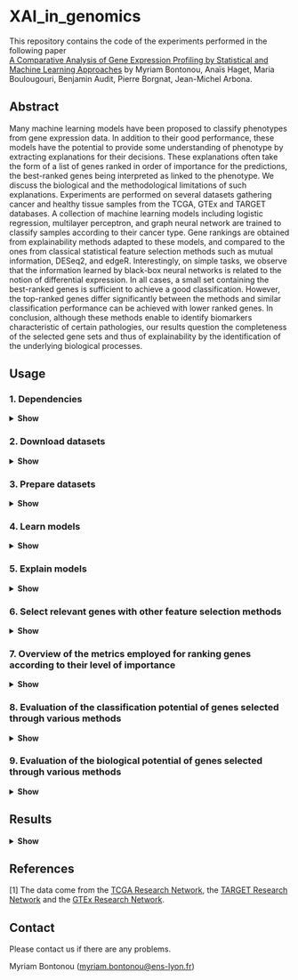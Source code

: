 # XAI_in_genomics

This repository contains the code of the experiments performed in the following paper\
[A Comparative Analysis of Gene Expression Profiling
by Statistical and Machine Learning Approaches]()
by Myriam Bontonou, Anaïs Haget, Maria Boulougouri, Benjamin Audit, Pierre Borgnat, Jean-Michel Arbona.


## Abstract
Many machine learning models have been proposed to classify phenotypes from gene expression data. In addition to their good performance, these models have the potential to provide some understanding of phenotype by extracting explanations for their decisions. These explanations often take the form of a list of genes ranked in order of importance for the predictions, the best-ranked genes being interpreted as linked to the phenotype. We discuss the biological and the methodological limitations of such explanations. Experiments are performed on several datasets gathering cancer and healthy tissue samples from the TCGA, GTEx and TARGET databases. A collection of machine learning models including logistic regression, multilayer perceptron, and graph neural network are trained to classify samples according to their cancer type. Gene rankings are obtained from explainability methods adapted to these models, and compared to the ones from classical statistical feature selection methods such as mutual information, DESeq2, and edgeR. Interestingly, on simple tasks, we observe that the information learned by black-box neural networks is related to the notion of differential expression. In all cases, a small set containing the best-ranked genes is sufficient to achieve a good classification. However, the top-ranked genes differ significantly between the methods and similar classification performance can be achieved with lower ranked genes. In conclusion, although these methods enable to identify biomarkers characteristic of certain pathologies, our results question the completeness of the selected gene sets and thus of explainability by the identification of the underlying biological processes.

## Usage
### 1. Dependencies
<details>
<summary> <b> Show </b> </summary><br>
- Python = 3.7
- PyTorch = 1.11
- PyTorch geometric = 2.0

</details>

### 2. Download datasets
<details>
<summary> <b> Show </b> </summary><br>
 
The datasets are stored in a folder on your computer. Set the absolute path of this folder in the function set_path in setting.py.

**PanCan** Go to the Pancan/Data folder and execute `python get_pancan.py`.

**BRCA** Go to the Gdc/Data folder and execute `python get_gdc.py`.

**BRCA-pam** Go to the Legacy/Data folder and execute `python get_legacy.py`.

**ttg-breast and ttg-all** Go to the TTG/Data folder and execute `python get_ttg.py`.

*The datasets gather data coming from the TCGA, TARGET and GTEx databases [1]. More details on the datasets can be found in the `Describe_data.ipynb` and `Discover_gene_expression_data.ipynb` notebooks in their respective folders.*

**Simulations** A code to simulate data from a latent dirichlet allocation model is also accessible in the Simulation/Data folder. 
</details>
 
### 3. Prepare datasets
<details>
<summary> <b> Show </b> </summary><br>
 
**The same commands can be used for multiple dataset_names - pancan (PanCan), BRCA, BRCA-pam, ttg-breast, ttg-all.**

To access the data, a torch dataset is defined by the custom class [TCGA_dataset(data_path, database, cancer, label_name, weakly_expressed_genes_removed=True, ood_samples_removed=True, normalize_expression=True)](dataset.py).

Two functions use this class.
- [Dataloader for PyTorch](loader.py): train_loader, test_loader, n_class, n_feat, class_name, feat_name, transform, n_sample = load_dataloader(data_path, name, device, weakly_expressed_genes_removed=True, ood_samples_removed=True). *transform is a function standardising gene values using their means and standard deviations calculated from the training data.*
 
- [Dataset for scikit-learn](loader.py): X_train, X_test, y_train, y_test, n_class, n_feat, class_name, feat_name = load_dataset(data_path, name, normalize, weakly_expressed_genes_removed=True, ood_samples_removed=True, studied_features=None, normalize_expression=True). *Each gene is standardised using its mean and standard deviation computed from the training data.*

#### Gene expression unit
Initially, genes in different datasets are not expressed with the same unit. Here, they are all expressed in $log_2(norm_{count} + 1)$, where $norm_{count}$ indicates that the sum of the expression of all the genes in a sample is equal to 10^6.

| Dataset          | Original unit                | Unit used here           |
|:----------------:|:----------------------------:|:------------------------:|
| ttg-breast/all   | $log_2(count_{uq} + 1)$        | $log_2(norm_{count} + 1)$   |
| BRCA             | $log_2(count + 1)$           | $log_2(norm\_{count} + 1)$   |
| pancan           | $count_{uq}$                   | $log_2(norm\_{count} + 1)$   |
| BRCA-pam         | $log_2(count_{uq} + 1)$        | $log_2(norm\_{count} + 1)$   |


#### Quality control
By default, genes whose values are missing or whose maximum expression value is zero are deleted.
Additionally, low expressed genes (less than 5 counts in more than 75% training samples for each class) and out_of-distribution samples (in which more than 75% of genes have a zero expression) can be removed. To detect these genes and samples, go to Script/Preprocessing and execute `python quality_control -n [dataset_name]`. 

To save gene names in a text file, execute `python store_gene_names -n [dataset_name]`.   

</details>

### 4. Learn models
<details>
<summary> <b> Show </b> </summary><br>

**The same commands can be used for multiple machine learning model_names, using PyTorch - logistic regression (LR), multilayer perceptron (MLP), graph neural network (GCN) - or scikit-learn - logistic regression (LR_L1_penalty, LR_L2_penalty).**

Go to Scripts/Model.

#### Graph
*k is a parameter limiting the density of edges in the graph. Only the edges with the highest n_node x k weights are kept.*

To compute the correlation graph over all features using the training data, execute `python infer_graph.py -n [dataset_name] --method pearson_correlation -k [integer]`.

#### Model
*exp is the experiment number used to initialise the parameters of the models and to store the results.*

To train a torch model, execute `python train_nn.py -n [dataset_name] -m [model_name] --exp [integer]`.

To train a scikit-learn model, execute `python train_sklearn.py -n [dataset_name] -m [model_name] --exp [integer]`.

The performance of a trained model is averaged over several experiments, indexed between 1 and n_repet. It is accessible with the command `python get_summary.py -n [dataset_name] -m [model_name] --n_repet [integer]`. 

</details>

### 5. Explain models
<details>
<summary> <b> Show </b> </summary><br>

Go to Scripts/Explanation.

The explanation of a model's prediction on a training example is elucidated through the Integrated Gradients method (IG).
- For a PyTorch model: `python get_attributions.py -n [dataset_name] -m [model_name] --exp [integer] --set train`.
- For a scikit-learn model: `python get_attributions_sklearn.py -n [dataset_name] -m [model_name] --exp [integer] --set train`.
- Scores averaged over all studied classes: `python get_attributions_averaged_per_class.py -n [dataset_name] -m [model_name] --exp [integer] --set train`.

LR can also be interpreted by looking at the amplitude of the parameters. 

`python get_LR_weights.py -n [dataset_name] -m [model_name] --exp [integer]`

#### Understand IG scores
The prediction gaps (PGs) can be used to analyse the IG scores. Local PGs are obtained by ranking the features of each example independently. Global PGs are obtained by ranking them in the same way for all examples of the same class. 
- For the PyTorch model, execute `python get_prediction_gaps.py -n [dataset_name] -m [model_name] --set train`.
- For the scikit-learn model, execute `python get_prediction_gaps_sklearn.py -n [dataset_name] -m [model_name] --set train`.

To see the results, averaged over several experiments (indexed between 1 and n_repet), execute `python save_PG_to_csv.py -n [dataset_name] -m [model_name] --n_repet [integer]`. The results are accessible in dataset_folder/Results/figures. 

</details>

### 6. Select relevant genes with other feature selection methods
<details>
<summary> <b> Show </b> </summary><br>

Go to Scripts/Model.

To attribute a score to each gene with variance (VAR), PCA and mutual information (MI), execute 

`python select_features_with_various_methods.py -n [dataset_name]`. 

To run edgeR and DESeq2, execute `python select_features_with_r.py -n [dataset_name]`. 

*Warning: these methods are coded in R packages. The rpy2 Python module must be installed to run them in a Python script.*

</details>

### 7. Overview of the metrics employed for ranking genes according to their level of importance
<details>
<summary> <b> Show </b> </summary><br>
 
| Method | Scores used to rank gene in order of importance | Multi-class adjustment (if needed)|
|:------:|:------:|:---------------------------------:|
| ML model (IG) | Absolute integrated gradients scores | Class-wise average score |
| LR (weight) | Absolute parameter values | Class-wise average score |
| EdgeR | - $log_{10}$ (adjusted p-values) | Highest score among pair-wise comparisons |
| DESeq2 | - $log_{10}$ (adjusted p-values) | Highest score among pair-wise comparisons |
| VAR | Variances | |
| PCA | Absolute values of the coefficient on the first PC | |
| MI | Mutual information | |

For reproducibility, the scores computed and used in the article are accessible in dataset_folder/Results/scores.zip. 

Go to Scripts/Explanation.

Execute `python generate_file_for_GSEA.py -n [dataset_name] -m [model_name] --exp [integer]` to save all these scores in dataset_folder/Results/GSEA.

Go to Scripts/Model.

To compare the top 10 and top 100 ranked genes, execute `python plot_selected_features.py -n [dataset_name]`. The results are accessible in dataset_folder/Results/figures.

</details>

### 8. Evaluation of the classification potential of genes selected through various methods
<details>
<summary> <b> Show </b> </summary><br>

Go to Scripts/Model.

To train a torch model with a subset of genes (n_feat_selected) selected by a method, execute 

`python train_nn.py -n [dataset_name] -m [model_name] --exp [integer] --selection [method] --n_feat_selected [integer] --selection_type [best, worst]`

To train a scikit-learn model, execute 

`python train_sklearn.py -n [dataset_name] -m [model_name] --exp [integer] --selection [method] --n_feat_selected [integer] --selection_type [best, worst]`.

The name of the methods can be: var, PCA_PC1, MI, IG_LR_L1_penalty_set_train_exp_1, edgeR, DESeq2, IG_LR_set_train_exp_1, IG_MLP_set_train_exp_1, IG_GCN_set_train_exp_1...

After retraining LR_L1_penalty, LR_L2_penalty, MLP and GCN on genes selected by IG, the results can be summarised by executing `python get_summary_FS_self.py -n [dataset_name] -m [model_name] --n_repet [integer]`. After retraining a MLP on genes selected by LR_L1_penalty, LR_L2_penalty, MLP, GCN, var, edgeR, DESeq2, MI and PCA, the results can be summarised by executing `python get_summary_FS_other.py -n [dataset_name] -m [model_name] --n_repet [integer]`. The results are accessible in dataset_folder/Results/model_name.

</details>

### 9. Evaluation of the biological potential of genes selected through various methods
<details>
<summary> <b> Show </b> </summary><br>

Go to Visualisation/.

Established genes sets that are over-represented in the top-ranked genes selected by the different methods, can be identified using the [GSEA website](https://www.gsea-msigdb.org/gsea/msigdb). For the experiments in this article, we stored the over-represented genes in a csv file. For reproducibility, these files are accessible in Visualisation/GSEA.zip. The figures of the article can be reproduced using show_GSEA.ipynb notebook.

</details>

## Results
<details>
<summary> <b> Show </b> </summary><br>

For more details, please have a look at the scientific article.

### 1. Datasets
|  Name  | # classes | # samples (min/max per class)  | # variables |
|:---------:|:-----------:|:-------------------------:|:-----------:|
| pancan    |     33      |     9680 (36/1095)        |     15401   |
|   BRCA    |     2       |     1210 (113/1097)       |     13946   |
| BRCA-pam  |     5       |     916 (67/421)          |     13896   |
|ttg-breast |      2      |     1384 (292/1092)       |     14373   |
|  ttg-all  |      2      |     17600(8130/9470)      |     14368   |


### 2. Learning
Each model is trained 10 times with a different random initialisation. The results presented here are the average balanced accuracies (%) and standard deviations obtained with the 10 learned models.

| Dataset           | LR+L1             | LR+L2             | MLP               | GNN               |
|:-----------------:|:-----------------:|:-----------------:|:-----------------:|:-----------------:|
| PanCan            | 95.0              |94.3               |94.3 +- 0.3        |92.1 +- 0.4        |
| BRCA              | 99.7              |98.5               |99.5 +- 0.4        |98.9 +- 0.6        |
| BRCA-pam          | 92.3              |90.7 +- 0.2        |87.4 +- 1.8        |87.1 +- 1.4        |
| ttg-breast        | 99.7              |99.2               |99.4 +- 0.3        |99.1 +- 0.1        |
| ttg-all           | 99.5              |99.5               |99.6               |99.4 +- 0.1        |



### 3. Explaining with IG
The scores attributed to the variables are computed with IG for each example correctly classified of the training set. The importance of the value of a variable for a prediction is computed with respect to a default prediction on a reference example (called baseline). 

|  Name      |            Baseline                     |     Studied classes      | 
|:----------:|:---------------------------------------:|:------------------------:|
| PanCan     | Average of the training samples         |       All                |
| BRCA       | Average of the normal training samples  | Tumour samples           |
| BRCA-pam   | Average of the normal training samples  | Tumour samples           |
| ttg-breast | Average of the normal training samples  | Tumour samples           |
| ttg-all    | Average of the normal training samples  | Tumour samples           |

Predictions gaps are shown in the article.

### 4. Comparison of the gene selected by statistical and machine learning
Heatmaps showing the percentage of top 100/top 10 common genes, figures showing the classification performance after retraining models using a subset of genes and figures showing the results of the over-representation analysis are available in the article.

Heatmaps can be generated by running `python plot_selected_features.py -n [dataset_name]`.

</details>

## References
[1] The data come from the [TCGA Research Network](https://www.cancer.gov/tcga), the [TARGET Research Network](www.cancer.gov/ccg/research/genome-sequencing/target) and the [GTEx Research Network](https://gtexportal.org/home/). 

## Contact
Please contact us if there are any problems.

Myriam Bontonou (myriam.bontonou@ens-lyon.fr)
